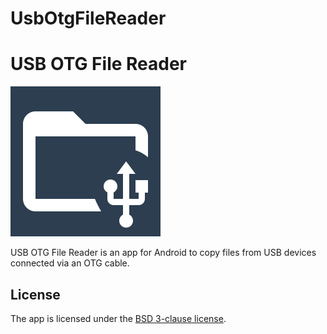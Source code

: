 # UsbOtgFileReader
# USB OTG File Reader

![Logo](images/usb-and-folder-outline.svg)

USB OTG File Reader is an app for Android to copy files from USB devices
connected via an OTG cable.

## License

The app is licensed under the [BSD 3-clause license](LICENSE.md).
